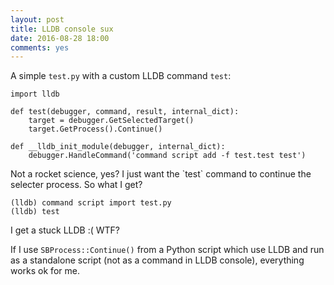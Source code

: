```yaml
---
layout: post
title: LLDB console sux
date: 2016-08-28 18:00
comments: yes
---
```


A simple `test.py` with a custom LLDB command `test`:

	import lldb
	
	def test(debugger, command, result, internal_dict):
    	target = debugger.GetSelectedTarget()
    	target.GetProcess().Continue()

	def __lldb_init_module(debugger, internal_dict):
    	debugger.HandleCommand('command script add -f test.test test')

<!-- more -->Not a rocket science, yes? I just want the `test` command to continue the selecter process. So what I get?

	(lldb) command script import test.py
	(lldb) test

I get a stuck LLDB :( WTF?

If I use `SBProcess::Continue()` from a Python script which use LLDB and run as a standalone script (not as a command in LLDB console), everything works ok for me.
